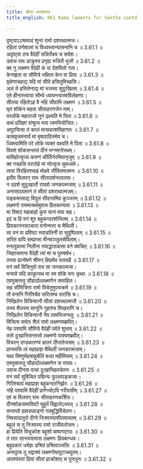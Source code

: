 ```yaml
---
title: सीता-अन्वेषणम्
title_english: 061 Rama laments for Seetha contd

---
```

<div class="audioEmbed"  caption="श्रीराम-हरिसीताराममूर्ति-घनपाठिभ्यां वचनम्" src="https://archive.org/download/Ramayana-recitation-Sriram-harisItArAmamUrti-Ghanapaati-v2/Kanda_3/Kanda_3_ARK-061-Sitaa_Anveshanam.mp3"></div>

दृष्ट्वाऽऽश्रमपदं शून्यं रामो दशरथात्मजः।  
रहितां पर्णशालां च विध्वस्तान्यासनानि च ॥ 3.61.1 ॥   
अदृष्ट्वा तत्र वैदेहीं सन्निरीक्ष्य च सर्वशः।  
उवाच रामः प्राक्रुश्य प्रगृह्य रुचिरौ भुजौ ॥ 3.61.2 ॥   
क्व नु लक्ष्मण वैदेही कं वा देशमितो गता।  
केनाहृता वा सौमित्रे भक्षिता केन वा प्रिया ॥ 3.61.3 ॥   
वृक्षेणाच्छाद्य यदि मां सीते हसितुमिच्छसि।  
अलं ते हसितेनाद्य मां भजस्व सुदुःखितम् ॥ 3.61.4 ॥   
एते हीनास्त्वाया सौम्ये ध्यायन्त्यास्राविलेक्षणाः।  
सीतया रहितोऽहं वै नहि जीवामि लक्ष्मण ॥ 3.61.5 ॥   
मृतं शोकेन महता सीताहरणजेन माम्।  
परलोके महाराजो नूनं द्रक्ष्यति मे पिता ॥ 3.61.6 ॥   
कथं प्रतिज्ञां संश्रुत्य मया त्वमभियोजितः।  
अपूरयित्वा तं कालं मत्सकाशमिहागतः ॥ 3.61.7 ॥   
कामवृत्तमनार्यं मां मृषावादिनमेव च।  
धिक्त्वामिति परे लोके व्यक्तं वक्ष्यति मे पिता ॥ 3.61.8 ॥   
विवशं शोकसन्तप्तं दीनं भग्नमनोरथम्।  
मामिहोत्सृज्य करुणं कीर्तिर्नरमिवानृजुम् ॥ 3.61.9 ॥   
क्व गच्छसि वरारोहे मां नोत्सृज सुमध्यमे।  
त्वया विरहितश्चाहं मोक्ष्ये जीवितमात्मनः ॥ 3.61.10 ॥   
इतीव विलपन् रामः सीतादर्शनलालसः।  
न ददर्श सुदुःखार्तो राघवो जनकात्मजाम् ॥ 3.61.11 ॥   
अनासादयमानं तं सीतां दशराथात्मजम्।  
पङ्कमासाद्य विपुलं सीदन्तमिव कुञ्जरम् ॥ 3.61.12 ॥   
लक्ष्मणो राममत्यर्थमुवाच हितकाम्यया ॥ 3.61.13 ॥   
मा विषादं महाबाहो कुरु यत्नं मया सह।  
इदं च हि वनं शूर बहुकन्दरशोभितम् ॥ 3.61.14 ॥   
प्रियकाननसञ्चारा वनोन्मत्ता च मैथिली।  
सा वनं वा प्रविष्टा स्यान्नलिनीं वा सुपुष्पिताम् ॥ 3.61.15 ॥   
सरितं वापि सम्प्राप्ता मीनवञ्जुलसेविताम्।  
स्नातुकामा निलीना स्याद्धासकामा वने क्वचित् ॥ 3.61.16 ॥   
जिज्ञासमाना वैदेही त्वां मां च पुरुषर्षभ।  
तस्या ह्यन्वेषणे श्रीमन् क्षिप्रमेव यतावहै ॥ 3.61.17 ॥   
वनं सर्वं विचिनुवो यत्र सा जनकात्मजा।  
मन्यसे यदि काकुत्स्थ मा स्म शोके मनः कृथाः ॥ 3.61.18 ॥   
एवमुक्तस्तु सौहार्दाल्लक्ष्मणेन समाहितः।  
सह सौमित्रिणा रामो विचेतुमुपचक्रमे ॥ 3.61.19 ॥   
तौ वनानि गिरींश्चैव सरितश्च सरांसि च।  
निखिलेन विचिन्वानौ सीतां दशरथात्मजौ ॥ 3.61.20 ॥   
तस्य शैलस्य सानूनि गुहाश्च शिखराणि च।  
निखिलेन विचिन्वानौ नैव तामभिजग्मतुः ॥ 3.61.21 ॥   
विचित्य सर्वतः शैलं रामो लक्ष्मणमब्रवीत्।  
नेह पश्यामि सौमित्रे वैदेहीं पर्वते शुभाम् ॥ 3.61.22 ॥   
ततो दुःखाभिसन्तप्तो लक्ष्मणो वाक्यमब्रवीत्।  
विचरन् दण्डकारण्यं भ्रातरं दीप्ततेजसम् ॥ 3.61.23 ॥   
प्राप्स्यसि त्वं महाप्राज्ञ मैथिलीं जनकात्मजाम्।  
यथा विष्णुर्महाबाहुर्बलिं बध्वा महीमिमाम् ॥ 3.61.24 ॥   
एवमुक्तस्तु सौहार्दाल्लक्ष्मणेन स राघवः।  
उवाच दीनया वाचा दुःखाभिहतचेतनः ॥ 3.61.25 ॥   
वनं सर्वं सुविचितं पद्मिन्यः फुल्लपङ्कजाः।  
गिरिश्चायं महाप्राज्ञ बहुकन्दरनिर्झरः ॥ 3.61.26 ॥   
नहि पश्यामि वैदेहीं प्राणेभ्योऽपि गरीयसीम् ॥ 3.61.27 ॥   
एवं स विलपन् रामः सीताहरणकर्शितः।  
दीनशोकसमाविष्टो मुहूर्तं विह्वलोऽभवत् ॥ 3.61.28 ॥   
सन्तप्तो ह्यवसन्नाङ्गो गतबुद्धिर्विचेतनः।  
निषसादातुरो दीनो निःश्वस्याशीतमायतम् ॥ 3.61.29 ॥   
बहुलं स तु निःश्वस्य रामो राजीवलोचनः।  
हा प्रियेति विचुक्रोश बहुशो बाष्पगद्गदः ॥ 3.61.30 ॥   
तं ततः सान्त्वयामास लक्ष्मणः प्रियबान्धवः।  
बहुप्रकारं धर्मज्ञः प्रश्रितं प्रश्रिताञ्जलिः ॥ 3.61.31 ॥   
अनादृत्य तु तद्वाक्यं लक्ष्मणोष्ठपुटाच्च्युतम्।  
अपश्यंस्तां प्रियां सीतां प्राक्रोशत् स पुनःपुनः ॥ 3.61.32 ॥   